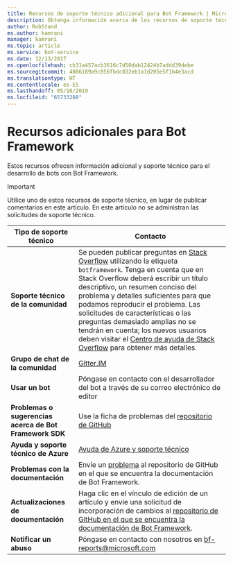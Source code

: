 ```yaml
---
title: Recursos de soporte técnico adicional para Bot Framework | Microsoft Docs
description: Obtenga información acerca de los recursos de soporte técnico adicional para Bot Framework.
author: RobStand
ms.author: kamrani
manager: kamrani
ms.topic: article
ms.service: bot-service
ms.date: 12/13/2017
ms.openlocfilehash: cb31a457acb3616c7d50dab12424b7addd39debe
ms.sourcegitcommit: 4086189a9c856fbdc832eb1a1d205e5f1b4e3acd
ms.translationtype: HT
ms.contentlocale: es-ES
ms.lasthandoff: 05/16/2019
ms.locfileid: "65733288"
---
```

# <a name="bot-framework-additional-resources"></a>Recursos adicionales para Bot Framework

Estos recursos ofrecen información adicional y soporte técnico para el desarrollo de bots con Bot Framework.

> [!IMPORTANT]
> Utilice uno de estos recursos de soporte técnico, en lugar de publicar comentarios en este artículo. En este artículo no se administran las solicitudes de soporte técnico.

|            <strong>Tipo de soporte técnico</strong>            |                                                                                                                                                                                                                                     <strong>Contacto</strong>                                                                                                                                                                                                                                      |
|-----------------------------------------------------|---------------------------------------------------------------------------------------------------------------------------------------------------------------------------------------------------------------------------------------------------------------------------------------------------------------------------------------------------------------------------------------------------------------------------------------------------------------------------------------------------|
|         <strong>Soporte técnico de la comunidad</strong>          | Se pueden publicar preguntas en [Stack Overflow](https://stackoverflow.com/questions/tagged/botframework) utilizando la etiqueta `botframework`. Tenga en cuenta que en Stack Overflow deberá escribir un título descriptivo, un resumen conciso del problema y detalles suficientes para que podamos reproducir el problema. Las solicitudes de características o las preguntas demasiado amplias no se tendrán en cuenta; los nuevos usuarios deben visitar el [ Centro de ayuda de Stack Overflow](https://stackoverflow.com/help/how-to-ask) para obtener más detalles. |
|        <strong>Grupo de chat de la comunidad</strong>        |                                                                                                                                                                                                                        [Gitter.IM](https://gitter.im/Microsoft/BotBuilder)                                                                                                                                                                                                                        |
|            <strong>Usar un bot</strong>             |                                                                                                                                                                                                                    Póngase en contacto con el desarrollador del bot a través de su correo electrónico de editor                                                                                                                                                                                                                     |
| <strong>Problemas o sugerencias acerca de Bot Framework SDK</strong> |                                                                                                                                                                                           Use la ficha de problemas del <a href="https://aka.ms/v4-botbuilder-repo" target="_blank">repositorio de GitHub</a>                                                                                                                                                                                            |
| <strong>Ayuda y soporte técnico de Azure</strong>             |                                                                     <a href="https://ms.portal.azure.com/#blade/Microsoft_Azure_Support/HelpAndSupportBlade/overview">Ayuda de Azure y soporte técnico</a>                                                                                                                                                            |
|        <strong>Problemas con la documentación</strong>        |                                                                                                                                                                     Envíe un <a href="https://github.com/MicrosoftDocs/bot-framework-docs/issues" target="_blank">problema</a> al repositorio de GitHub en el que se encuentra la documentación de Bot Framework.                                                                                                                                                                      |
|       <strong>Actualizaciones de documentación</strong>        |                                                                                                                                                   Haga clic en el vínculo de edición de un artículo y envíe una solicitud de incorporación de cambios al <a href="https://github.com/MicrosoftDocs/bot-framework-docs" target="_blank">repositorio de GitHub en el que se encuentra la documentación de Bot Framework</a>.                                                                                                                                                   |
|          <strong>Notificar un abuso</strong>           |                                                                                                                                                                                                            Póngase en contacto con nosotros en [bf-reports@microsoft.com](mailto://bf-reports@microsoft.com)                                                                                                                                                                                                            |

